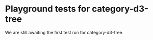 # Playground tests for category-d3-tree
We are still awaiting the first test run for category-d3-tree.
